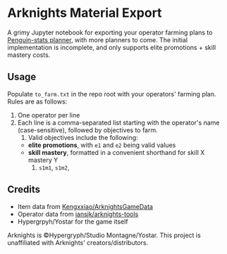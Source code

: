 # Arknights Material Export

A grimy Jupyter notebook for exporting your operator farming plans to [Penguin-stats planner](https://penguin-stats.io/planner), with more planners to come.
The initial implementation is incomplete, and only supports elite promotions + skill mastery costs.

## Usage

Populate `to_farm.txt` in the repo root with your operators' farming plan. Rules are as follows:
1. One operator per line
2. Each line is a comma-separated list starting with the operator's name (case-sensitive), followed by objectives to farm.
    1. Valid objectives include the following:
      - **elite promotions**,  with `e1` and `e2` being valid values
      - **skill mastery**, formatted in a convenient shorthand for skill X mastery Y
        1. `s1m1`, `s1m2`,

## Credits

- Item data from [Kengxxiao/ArknightsGameData](https://github.com/Kengxxiao/ArknightsGameData)
- Operator data from [iansjk/arknights-tools](https://github.com/iansjk/arknights-tools)
- Hypergrpyh/Yostar for the game itself

Arknights is ©Hypergryph/Studio Montagne/Yostar. This project is unaffiliated with Arknights' creators/distributors.

